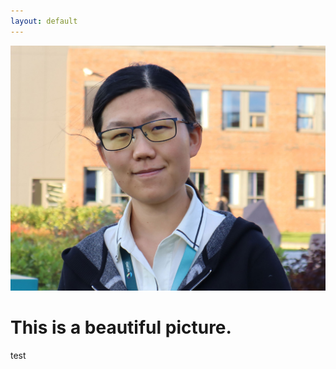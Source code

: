 ```yaml
---
layout: default
---
```


<div class="container2">
      <div class="image">
        <img src="/images/Menghan-Yuan.jpg">
      </div>
      <div>
        <h1>This is a beautiful picture.</h1>
      </div>
</div>
test

